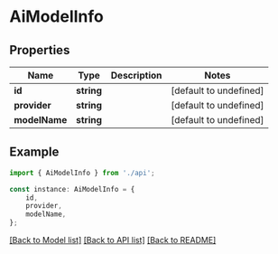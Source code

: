 # AiModelInfo


## Properties

Name | Type | Description | Notes
------------ | ------------- | ------------- | -------------
**id** | **string** |  | [default to undefined]
**provider** | **string** |  | [default to undefined]
**modelName** | **string** |  | [default to undefined]

## Example

```typescript
import { AiModelInfo } from './api';

const instance: AiModelInfo = {
    id,
    provider,
    modelName,
};
```

[[Back to Model list]](../README.md#documentation-for-models) [[Back to API list]](../README.md#documentation-for-api-endpoints) [[Back to README]](../README.md)

